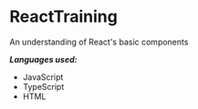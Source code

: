 # ReactTraining
 An understanding of React's basic components

***Languages used:***
 - JavaScript
 - TypeScript
 - HTML
